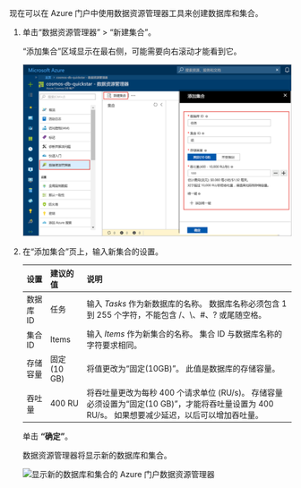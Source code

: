 现在可以在 Azure 门户中使用数据资源管理器工具来创建数据库和集合。 

1. 单击“数据资源管理器” > “新建集合”。 

    “添加集合”区域显示在最右侧，可能需要向右滚动才能看到它。

    ![Azure 门户“数据资源管理器”，“添加集合”边栏选项卡](./media/cosmos-db-create-collection/azure-cosmosdb-data-explorer.png)

2. 在“添加集合”页上，输入新集合的设置。

    设置|建议的值|说明
    ---|---|---
    数据库 ID|任务|输入 *Tasks* 作为新数据库的名称。 数据库名称必须包含 1 到 255 个字符，不能包含 /、\\、#、? 或尾随空格。
    集合 ID|Items|输入 *Items* 作为新集合的名称。 集合 ID 与数据库名称的字符要求相同。
    存储容量| 固定 (10 GB)|将值更改为“固定(10GB)”。 此值是数据库的存储容量。
    吞吐量|400 RU|将吞吐量更改为每秒 400 个请求单位 (RU/s)。 存储容量必须设置为“固定(10 GB)”，才能将吞吐量设置为 400 RU/s。 如果想要减少延迟，以后可以增加吞吐量。 

    单击 **“确定”**。

    数据资源管理器将显示新的数据库和集合。

    ![显示新的数据库和集合的 Azure 门户数据资源管理器](./media/cosmos-db-create-collection/azure-cosmos-db-new-collection.png)
<!--Update_Description: wording update-->
<!--ms.date: 12/25/2017-->